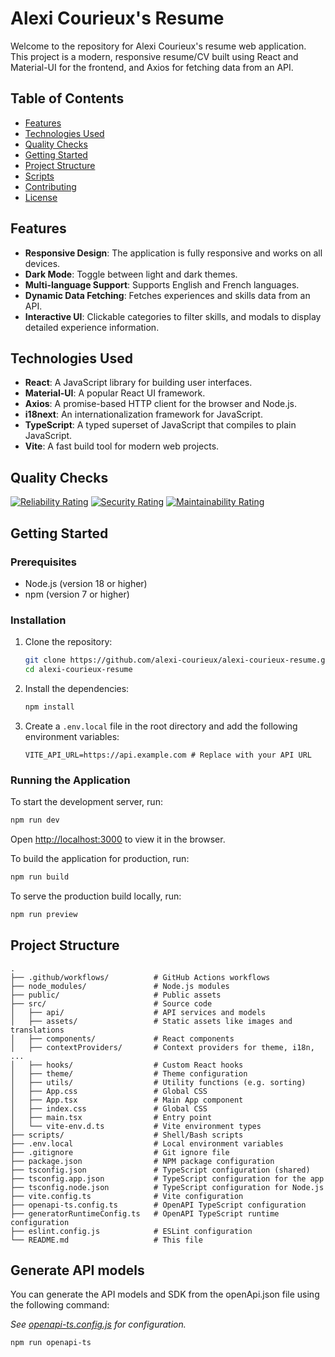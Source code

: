 # Alexi Courieux's Resume

Welcome to the repository for Alexi Courieux's resume web application. This project is a modern, responsive resume/CV built using React and Material-UI for the frontend, and Axios for fetching data from an API.

## Table of Contents

- [Features](#features)
- [Technologies Used](#technologies-used)
- [Quality Checks](#quality-checks)
- [Getting Started](#getting-started)
- [Project Structure](#project-structure)
- [Scripts](#scripts)
- [Contributing](#contributing)
- [License](#license)

## Features

- **Responsive Design**: The application is fully responsive and works on all devices.
- **Dark Mode**: Toggle between light and dark themes.
- **Multi-language Support**: Supports English and French languages.
- **Dynamic Data Fetching**: Fetches experiences and skills data from an API.
- **Interactive UI**: Clickable categories to filter skills, and modals to display detailed experience information.

## Technologies Used

- **React**: A JavaScript library for building user interfaces.
- **Material-UI**: A popular React UI framework.
- **Axios**: A promise-based HTTP client for the browser and Node.js.
- **i18next**: An internationalization framework for JavaScript.
- **TypeScript**: A typed superset of JavaScript that compiles to plain JavaScript.
- **Vite**: A fast build tool for modern web projects.

## Quality Checks
[![Reliability Rating](https://sonarcloud.io/api/project_badges/measure?project=alexi-courieux_alexi-courieux-resume&metric=reliability_rating)](https://sonarcloud.io/summary/new_code?id=alexi-courieux_alexi-courieux-resume)
[![Security Rating](https://sonarcloud.io/api/project_badges/measure?project=alexi-courieux_alexi-courieux-resume&metric=security_rating)](https://sonarcloud.io/summary/new_code?id=alexi-courieux_alexi-courieux-resume)
[![Maintainability Rating](https://sonarcloud.io/api/project_badges/measure?project=alexi-courieux_alexi-courieux-resume&metric=sqale_rating)](https://sonarcloud.io/summary/new_code?id=alexi-courieux_alexi-courieux-resume)

## Getting Started

### Prerequisites

- Node.js (version 18 or higher)
- npm (version 7 or higher)

### Installation

1. Clone the repository:
   ```sh
   git clone https://github.com/alexi-courieux/alexi-courieux-resume.git
   cd alexi-courieux-resume
    ```
2. Install the dependencies:
    ```sh
    npm install
    ```
3. Create a `.env.local` file in the root directory and add the following environment variables:
    ```plaintext
    VITE_API_URL=https://api.example.com # Replace with your API URL
    ```

### Running the Application

To start the development server, run:
```sh
npm run dev
```
Open [http://localhost:3000](http://localhost:3000) to view it in the browser.

To build the application for production, run:
```sh
npm run build
```

To serve the production build locally, run:
```sh
npm run preview
```

## Project Structure
```plaintext
.
├── .github/workflows/          # GitHub Actions workflows
├── node_modules/               # Node.js modules
├── public/                     # Public assets
├── src/                        # Source code
│   ├── api/                    # API services and models
│   ├── assets/                 # Static assets like images and translations
│   ├── components/             # React components
│   ├── contextProviders/       # Context providers for theme, i18n, ...
│   ├── hooks/                  # Custom React hooks
│   ├── theme/                  # Theme configuration
│   ├── utils/                  # Utility functions (e.g. sorting)
│   ├── App.css                 # Global CSS
│   ├── App.tsx                 # Main App component
│   ├── index.css               # Global CSS
│   ├── main.tsx                # Entry point
│   └── vite-env.d.ts           # Vite environment types
├── scripts/                    # Shell/Bash scripts
├── .env.local                  # Local environment variables
├── .gitignore                  # Git ignore file
├── package.json                # NPM package configuration
├── tsconfig.json               # TypeScript configuration (shared)
├── tsconfig.app.json           # TypeScript configuration for the app
├── tsconfig.node.json          # TypeScript configuration for Node.js
├── vite.config.ts              # Vite configuration
├── openapi-ts.config.ts        # OpenAPI TypeScript configuration
├── generatorRuntimeConfig.ts   # OpenAPI TypeScript runtime configuration
├── eslint.config.js            # ESLint configuration
└── README.md                   # This file
```

## Generate API models
You can generate the API models and SDK from the openApi.json file using the following command:

_See [openapi-ts.config.js](./openapi-ts.config.ts) for configuration._
```sh
npm run openapi-ts
```
